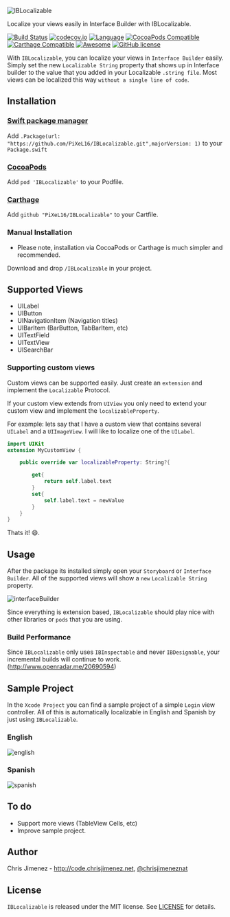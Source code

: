 ![IBLocalizable](/Web/banner.png)

Localize your views easily in Interface Builder with IBLocalizable.

[![Build Status](https://travis-ci.org/PiXeL16/IBLocalizable.svg?branch=master)](https://travis-ci.org/PiXeL16/IBLocalizable)
[![codecov.io](https://codecov.io/github/PiXeL16/IBLocalizable/coverage.svg?branch=master)](https://codecov.io/github/PiXeL16/IBLocalizable?branch=master)
[![Language](https://img.shields.io/badge/language-Swift%202.2-orange.svg)](https://swift.org)
[![CocoaPods Compatible](https://img.shields.io/cocoapods/v/IBLocalizable.svg)](https://img.shields.io/cocoapods/v/IBLocalizable.svg)
[![Carthage Compatible](https://img.shields.io/badge/Carthage-compatible-4BC51D.svg?style=flat)](https://github.com/Carthage/Carthage)
[![Awesome](https://cdn.rawgit.com/sindresorhus/awesome/d7305f38d29fed78fa85652e3a63e154dd8e8829/media/badge.svg)](https://github.com/matteocrippa/awesome-swift)
[![GitHub license](https://img.shields.io/badge/license-MIT-blue.svg)](https://raw.githubusercontent.com/PiXeL16/IBLocalizable/master/LICENSE)

With `IBLocalizable`, you can localize your views in `Interface Builder` easily.
Simply set the new `Localizable String` property that shows up in Interface builder to the value that you added in your Localizable `.string file`. Most views can be localized this way `without a single line of code`.

## Installation
### [Swift package manager](https://swift.org/package-manager)

Add `.Package(url: "https://github.com/PiXeL16/IBLocalizable.git",majorVersion: 1)` to your `Package.swift`

### [CocoaPods](https://cocoapods.org)

Add `pod 'IBLocalizable'` to your Podfile.

### [Carthage](https://github.com/Carthage/Carthage)

Add `github "PiXeL16/IBLocalizable"` to your Cartfile.

### Manual Installation
* Please note, installation via CocoaPods or Carthage is much simpler and recommended.

Download and drop `/IBLocalizable` in your project.

## Supported Views

* UILabel
* UIButton
* UINavigationItem (Navigation titles)
* UIBarItem (BarButton, TabBarItem, etc)
* UITextField
* UITextView
* UISearchBar

### Supporting custom views
Custom views can be supported easily. Just create an `extension` and implement the `Localizable` Protocol.

If your custom view extends from `UIView` you only need to extend your custom view and implement the `localizableProperty`.

For example: lets say that I have a custom view that contains several `UILabel` and a `UIImageView`. I will like to localize one of the `UILabel`.

```swift
import UIKit
extension MyCustomView {

    public override var localizableProperty: String?{

        get{
            return self.label.text
        }
        set{
            self.label.text = newValue
        }
    }
}
```
Thats it! :smile:.

## Usage
After the package its installed simply open your `Storyboard` or `Interface Builder`. All of the supported views will show a `new` `Localizable String` property.


![interfaceBuilder](/Web/interfaceBuilder.png)

Since everything is extension based, `IBLocalizable` should play nice with other libraries or `pods` that you are using.

### Build Performance

Since `IBLocalizable` only uses `IBInspectable` and never `IBDesignable`, your incremental builds will continue to work. (http://www.openradar.me/20690594)

## Sample Project
In the `Xcode Project` you can find a sample project of a simple `Login` view controller. All of this is automatically localizable in English and Spanish by just using `IBLocalizable`.
### English
![english](/Web/english.png)

### Spanish
![spanish](/Web/spanish.png)

## To do
* Support more views (TableView Cells, etc)
* Improve sample project.

## Author
Chris Jimenez - http://code.chrisjimenez.net, [@chrisjimeneznat](http://twitter.com/chrisjimeneznat)

## License
`IBLocalizable` is released under the MIT license. See [LICENSE](https://github.com/pixel16/IBLocalizable/blob/master/LICENSE) for details.
